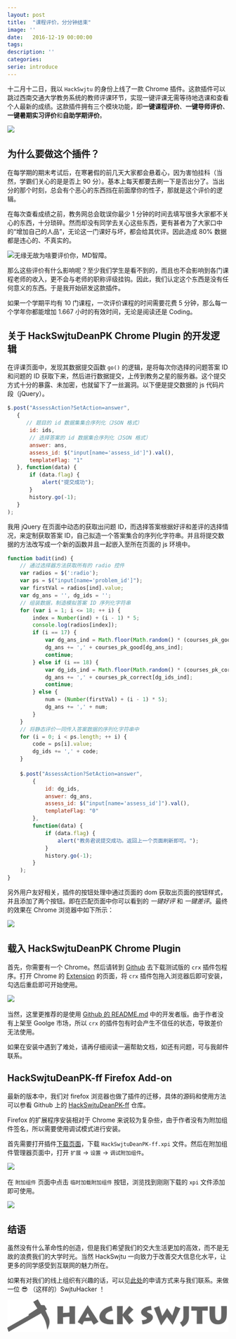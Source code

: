 ```yaml
---
layout: post
title:  "课程评价，分分钟结束"
image: ''
date:   2016-12-19 00:00:00
tags:
description: ''
categories:
serie: introduce
---
```


十二月十二日，我以 `HackSwjtu` 的身份上线了一款 Chrome 插件。这款插件可以跳过西南交通大学教务系统的教师评课环节，实现一键评课无需等待地选课和查看个人最新的成绩。这款插件拥有三个模块功能，即**一键课程评价**、**一键导师评价**、**一键暑期实习评价**和**自助学期评价**。

<img src="http://ofmxkmiv3.bkt.clouddn.com/HackSwjtuDeanPK-logo.png" width="200px"/>

## 为什么要做这个插件？

在每学期的期末考试后，在寒暑假的前几天大家都会悬着心，因为害怕挂科（当然，学霸们关心的是是否上 90 分）。基本上每天都要去刷一下是否出分了。当出分的那个时刻，总会有个恶心的东西挡在前面摩你的性子，那就是这个评价的逻辑。

在每次查看成绩之前，教务网总会耽误你最少 1 分钟的时间去填写很多大家都不关心的东西，十分琐碎。然而却没有同学去关心这些东西，更有甚者为了大家口中的“增加自己的人品”，无论这一门课好与坏，都会给其优评。因此造成 80% 数据都是违心的、不真实的。

![无缘无故为啥要评价你，MD智障。](http://ofmxkmiv3.bkt.clouddn.com/install-flow2.png)

那么这些评价有什么影响呢？至少我们学生是看不到的，而且也不会影响到各门课程老师的收入，更不会与老师的职称评级挂钩。因此，我们认定这个东西是没有任何意义的东西。于是我开始研发这款插件。

如果一个学期平均有 10 门课程，一次评价课程的时间需要花费 5 分钟，那么每一个学年你都能增加 1.667 小时的有效时间，无论是阅读还是 Coding。

## 关于 HackSwjtuDeanPK Chrome Plugin 的开发逻辑

在评课页面中，发现其数据提交函数 `go()` 的逻辑，是将每次你选择的问题答案 ID 和问题的 ID 获取下来，然后进行数据提交，上传到教务之星的服务器。这个提交方式十分的暴露、未加密，也就留下了一丝漏洞。以下便是提交数据的 js 代码片段（jQuery）。

```javascript
$.post("AssessAction?SetAction=answer",
   {
   	  // 题目的 id 数据集集合序列化（JSON 格式）
       id: ids,
       // 选择答案的 id 数据集合序列化（JSON 格式）
       answer: ans,
       assess_id: $("input[name='assess_id']").val(),
       templateFlag: "1"
   }, function(data) {
       if (data.flag) {
           alert("提交成功");
       }
       history.go(-1);
   }
);
```

我用 jQuery 在页面中动态的获取出问题 ID，而选择答案根据好评和差评的选择情况，来定制获取答案 ID，自己拟造一个答案集合的序列化字符串。并且将提交数据的方法改写成一个新的函数并且一起嵌入至所在页面的 js 环境中。

```javascript
function badit(ind) {
	// 通过选择器方法获取所有的 radio 控件
    var radios = $(':radio');
    var ps = $("input[name='problem_id']");
    var firstVal = radios[ind].value;
    var dg_ans = '', dg_ids = '';
    // 组装数据，制造模拟答案 ID 序列化字符串
    for (var i = 1; i <= 18; ++ i) {
        index = Number(ind) + (i - 1) * 5;
        console.log(radios[index]);
        if (i == 17) {
            var dg_ans_ind = Math.floor(Math.random() * (courses_pk_good.length - 1 - 0) + 0);
            dg_ans += ',' + courses_pk_good[dg_ans_ind];
            continue;
        } else if (i == 18) {
            var dg_ids_ind = Math.floor(Math.random() * (courses_pk_correct.length - 1 - 0) + 0);
            dg_ans += ',' + courses_pk_correct[dg_ids_ind];
            continue;
        } else {
            num = (Number(firstVal) + (i - 1) * 5);
            dg_ans += ',' + num;
        }
    }
	// 将静态评价一同传入答案数据的序列化字符串中
    for (i = 0; i < ps.length; ++ i) {
        code = ps[i].value;
        dg_ids += ',' + code;
    }

    $.post("AssessAction?SetAction=answer",
        {
            id: dg_ids,
            answer: dg_ans,
            assess_id: $("input[name='assess_id']").val(),
            templateFlag: "0"
        },
        function(data) {
            if (data.flag) {
                alert("教务君说提交成功。返回上一个页面刷新即可。");
            }
            history.go(-1);
        }
    );
}
```

另外用户友好相关，插件的按钮处理中通过页面的 dom 获取出页面的按钮样式，并且添加了两个按钮。即在匹配页面中你可以看到的 *一键好评* 和 *一键差评*。最终的效果在 Chrome 浏览器中如下所示：

![](http://ofmxkmiv3.bkt.clouddn.com/HackSwjtuDeanPK-screenshot2.png)

## 载入 HackSwjtuDeanPK Chrome Plugin

首先，你需要有一个 Chrome。然后请转到 [Github](https://github.com/HackSwjtu/HackSwjtuDeanPK/releases/tag/1.0) 去下载测试版的 `crx` 插件包程序。打开 Chrome 的 [Extension](chrome://extensions/) 的页面，将 `crx` 插件包拖入浏览器后即可安装，勾选后重启即可开始使用。

![](http://ofmxkmiv3.bkt.clouddn.com/install-flow.png)


当然，这里更推荐的是使用 [Github 的 README.md](https://github.com/HackSwjtu/HackSwjtuDeanPK/blob/master/README.md) 中的开发者版。由于作者没有上架至 Goolge 市场，所以 `crx` 的插件包有时会产生不信任的状态，导致差价无法使用。

如果在安装中遇到了难处，请再仔细阅读一遍帮助文档，如还有问题，可与我邮件联系。

## HackSwjtuDeanPK-ff Firefox Add-on

最新的版本中，我们对 firefox 浏览器也做了插件的迁移，具体的源码和使用方法可以参看 Github 上的 [HackSwjtuDeanPK-ff](https://github.com/HackSwjtu/HackSwjtuDeanPK-ff) 仓库。

Firefox 的扩展程序安装相对于 Chrome 来说较为复杂些，由于作者没有为附加组件签名，所以需要使用调试模式进行安装。

首先需要打开插件[下载页面](https://github.com/HackSwjtu/HackSwjtuDeanPK-ff/releases/tag/1.0)，下载 `HackSwjtuDeanPK-ff.xpi` 文件。然后在附加组件管理器页面中，打开 `扩展` -> `设置` -> `调试附加组件`。

![](http://ofmxkmiv3.bkt.clouddn.com/ff-install-flow.png)

在 `附加组件` 页面中点击 `临时加载附加组件` 按钮，浏览找到刚刚下载的 `xpi` 文件添加即可使用。

![](http://ofmxkmiv3.bkt.clouddn.com/ff-install-flow2.png)

## 结语

虽然没有什么革命性的创造，但是我们希望我们的交大生活更加的高效，而不是无故的浪费我们的大学时光。当然 HackSwjtu 一向致力于改善交大信息化水平，让更多的同学感受到互联网的魅力所在。

如果有对我们的线上组织有兴趣的话，可以见[此处](http://www.hackswjtu.com/I-want-you/)的申请方式来与我们联系。来做一位 😎 （这样的）SwjtuHacker ！


![](/assets/img/banner.svg)






